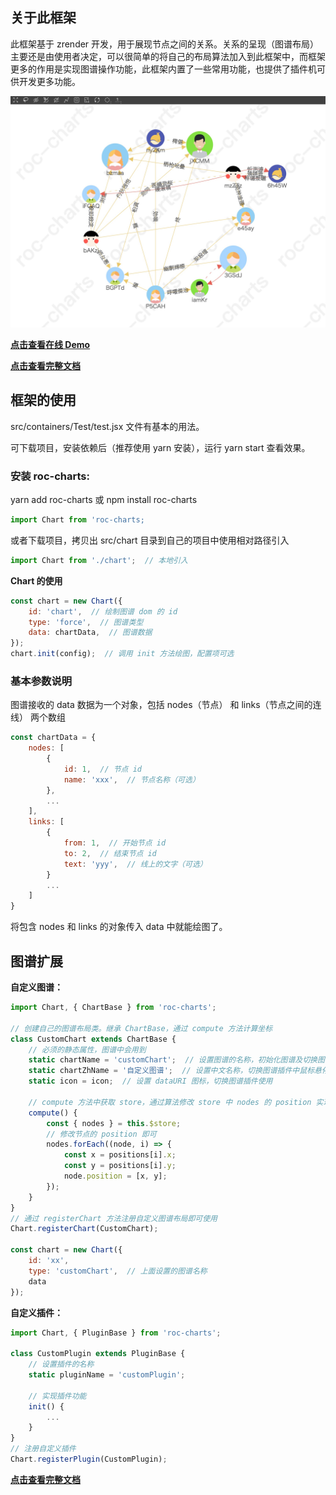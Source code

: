 ## 关于此框架
此框架基于 zrender 开发，用于展现节点之间的关系。关系的呈现（图谱布局）主要还是由使用者决定，可以很简单的将自己的布局算法加入到此框架中，而框架更多的作用是实现图谱操作功能，此框架内置了一些常用功能，也提供了插件机可供开发更多功能。
  
![](./chart.png)  

[**点击查看在线 Demo**](https://hepeng10.github.io/roc-charts-demo/#/)

[**点击查看完整文档**](https://hepeng10.github.io/roc-charts-document/)

## 框架的使用
src/containers/Test/test.jsx 文件有基本的用法。

可下载项目，安装依赖后（推荐使用 yarn 安装），运行 yarn start 查看效果。

### 安装 roc-charts:
yarn add roc-charts  或 npm install roc-charts
```js
import Chart from 'roc-charts;
```
或者下载项目，拷贝出 src/chart 目录到自己的项目中使用相对路径引入
```js
import Chart from './chart';  // 本地引入
```
**Chart 的使用**
```js
const chart = new Chart({
    id: 'chart',  // 绘制图谱 dom 的 id
    type: 'force',  // 图谱类型
    data: chartData,  // 图谱数据
});
chart.init(config);  // 调用 init 方法绘图，配置项可选
```

### 基本参数说明
图谱接收的 data 数据为一个对象，包括 nodes（节点） 和 links（节点之间的连线） 两个数组
```javascript
const chartData = {
    nodes: [
        {
            id: 1,  // 节点 id
            name: 'xxx',  // 节点名称（可选）
        },
        ...
    ],
    links: [
        {
            from: 1,  // 开始节点 id
            to: 2,  // 结束节点 id
            text: 'yyy',  // 线上的文字（可选）
        }
        ...
    ]
}
```
将包含 nodes 和 links 的对象传入 data 中就能绘图了。

## 图谱扩展
**自定义图谱：**
```javascript
import Chart, { ChartBase } from 'roc-charts';

// 创建自己的图谱布局类。继承 ChartBase，通过 compute 方法计算坐标
class CustomChart extends ChartBase {
    // 必须的静态属性，图谱中会用到
    static chartName = 'customChart';  // 设置图谱的名称，初始化图谱及切换图谱使用
    static chartZhName = '自定义图谱';  // 设置中文名称，切换图谱插件中鼠标悬停显示
    static icon = icon;  // 设置 dataURI 图标，切换图谱插件使用
    
    // compute 方法中获取 store，通过算法修改 store 中 nodes 的 position 实现自定义图谱布局
    compute() {
        const { nodes } = this.$store;
        // 修改节点的 position 即可
        nodes.forEach((node, i) => {
            const x = positions[i].x;
            const y = positions[i].y;
            node.position = [x, y];
        });
    }
}
// 通过 registerChart 方法注册自定义图谱布局即可使用
Chart.registerChart(CustomChart);

const chart = new Chart({
    id: 'xx',
    type: 'customChart',  // 上面设置的图谱名称
    data
});
```


**自定义插件：**
```javascript
import Chart, { PluginBase } from 'roc-charts';

class CustomPlugin extends PluginBase {
    // 设置插件的名称
    static pluginName = 'customPlugin';
    
    // 实现插件功能
    init() {
        ...
    }
}
// 注册自定义插件
Chart.registerPlugin(CustomPlugin);
```

[**点击查看完整文档**](https://hepeng10.github.io/roc-charts-document/)
